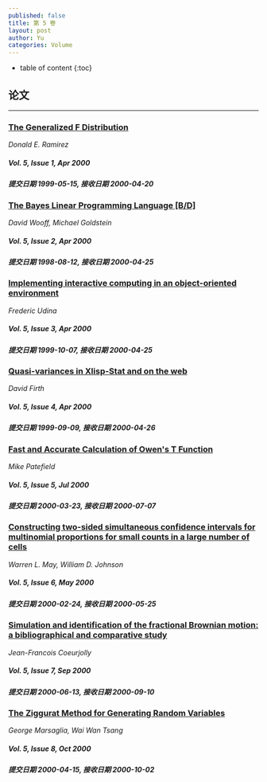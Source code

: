 ```yaml
---
published: false
title: 第 5 卷
layout: post
author: Yu
categories: Volume
---
```


* table of content
{:toc}

## 论文

***

### [The Generalized F Distribution](/jstatsoft/v05/i01.html)

*Donald E. Ramirez*

##### Vol. 5, Issue 1, Apr 2000

##### 提交日期 1999-05-15, 接收日期 2000-04-20

### [The Bayes Linear Programming Language [B/D]](/jstatsoft/v05/i02.html)

*David Wooff, Michael Goldstein*

##### Vol. 5, Issue 2, Apr 2000

##### 提交日期 1998-08-12, 接收日期 2000-04-25

### [Implementing interactive computing in an object-oriented environment](/jstatsoft/v05/i03.html)

*Frederic Udina*

##### Vol. 5, Issue 3, Apr 2000

##### 提交日期 1999-10-07, 接收日期 2000-04-25

### [Quasi-variances in Xlisp-Stat and on the web](/jstatsoft/v05/i04.html)

*David Firth*

##### Vol. 5, Issue 4, Apr 2000

##### 提交日期 1999-09-09, 接收日期 2000-04-26

### [Fast and Accurate Calculation of Owen's T Function](/jstatsoft/v05/i05.html)

*Mike Patefield*

##### Vol. 5, Issue 5, Jul 2000

##### 提交日期 2000-03-23, 接收日期 2000-07-07

### [Constructing two-sided simultaneous confidence intervals for multinomial proportions for small counts in a large number of cells](/jstatsoft/v05/i06.html)

*Warren L. May, William D. Johnson*

##### Vol. 5, Issue 6, May 2000

##### 提交日期 2000-02-24, 接收日期 2000-05-25

### [Simulation and identification of the fractional Brownian motion: a bibliographical and comparative study](/jstatsoft/v05/i07.html)

*Jean-Francois Coeurjolly*

##### Vol. 5, Issue 7, Sep 2000

##### 提交日期 2000-06-13, 接收日期 2000-09-10

### [The Ziggurat Method for Generating Random Variables](/jstatsoft/v05/i08.html)

*George Marsaglia, Wai Wan Tsang*

##### Vol. 5, Issue 8, Oct 2000

##### 提交日期 2000-04-15, 接收日期 2000-10-02

